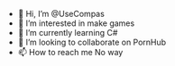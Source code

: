 - 👋 Hi, I’m @UseCompas
- 👀 I’m interested in make games
- 🌱 I’m currently learning C#
- 💞️ I’m looking to collaborate on PornHub
- 📫 How to reach me No way

<!---
UseCompas/UseCompas is a ✨ special ✨ repository because its `README.md` (this file) appears on your GitHub profile.
You can click the Preview link to take a look at your changes.
--->
